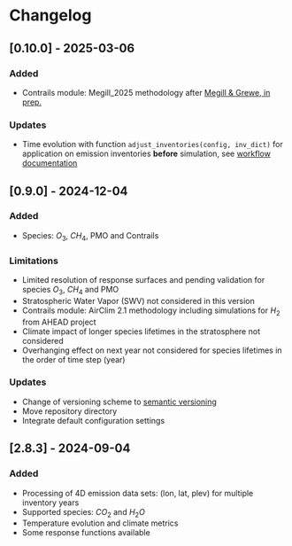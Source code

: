 # Changelog

## [0.10.0] - 2025-03-06

### Added

- Contrails module: Megill_2025 methodology after [Megill & Grewe, in prep.]( https://doi.org/10.5194/egusphere-2024-3398)

### Updates

- Time evolution with function `adjust_inventories(config, inv_dict)` for application on emission inventories **before** simulation, see [workflow documentation](docs/workflows/workflows.md)

## [0.9.0] - 2024-12-04

### Added

- Species: $O_3$, $CH_4$, PMO and Contrails

### Limitations

- Limited resolution of response surfaces and pending validation for species $O_3$, $CH_4$ and PMO
- Stratospheric Water Vapor (SWV) not considered in this version
- Contrails module: AirClim 2.1 methodology including simulations for $H_2$ from AHEAD project
- Climate impact of longer species lifetimes in the stratosphere not considered
- Overhanging effect on next year not considered for species lifetimes in the order of time step (year)

### Updates

- Change of versioning scheme to [semantic versioning](https://semver.org/)
- Move repository directory
- Integrate default configuration settings

## [2.8.3] - 2024-09-04

### Added

- Processing of 4D emission data sets: (lon, lat, plev) for multiple inventory years
- Supported species: $CO_2$ and $H_2O$
- Temperature evolution and climate metrics
- Some response functions available
